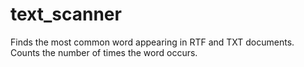 # text_scanner
Finds the most common word appearing in RTF and TXT documents.
Counts the number of times the word occurs.
